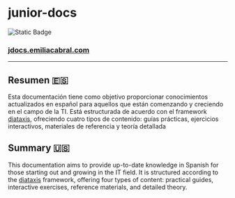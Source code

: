 # junior-docs
![Static Badge](https://img.shields.io/badge/Work%20in%20progress-yellow)


### [jdocs.emiliacabral.com](https://jdocs.emiliacabral.com/)

<hr />

## Resumen 🇪🇸

Esta documentación tiene como objetivo proporcionar conocimientos actualizados en español para aquellos que están comenzando y creciendo en el campo de la TI. Está estructurada de acuerdo con el framework [diataxis](https://diataxis.fr/), ofreciendo cuatro tipos de contenido: guías prácticas, ejercicios interactivos, materiales de referencia y teoría detallada

## Summary 🇺🇸

This documentation aims to provide up-to-date knowledge in Spanish for those starting out and growing in the IT field. It is structured according to the [diataxis](https://diataxis.fr/) framework, offering four types of content: practical guides, interactive exercises, reference materials, and detailed theory.
